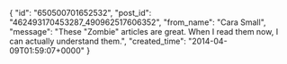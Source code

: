  {
   "id": "650500701652532",
   "post_id": "462493170453287_490962517606352",
   "from_name": "Cara Small",
   "message": "These \"Zombie\" articles are great. When I read them now, I can actually understand them.",
   "created_time": "2014-04-09T01:59:07+0000"
 }
